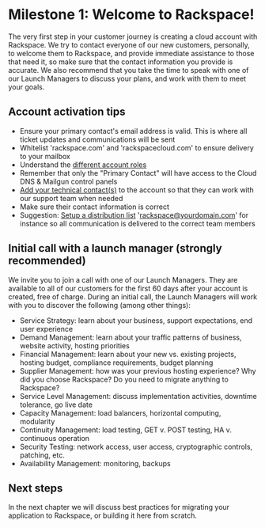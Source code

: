 

# Milestone 1: Welcome to Rackspace!

The very first step in your customer journey is creating a cloud account with Rackspace. We try to contact everyone of our new customers, personally, to welcome them to Rackspace, and provide immediate assistance to those that need it, so make sure that the contact information you provide is accurate. We also recommend that you take the time to speak with one of our Launch Managers to discuss your plans, and work with them to meet your goals.

## Account activation tips

* Ensure your primary contact's email address is valid. This is where all ticket updates and communications will be sent
* Whitelist 'rackspace.com' and 'rackspacecloud.com' to ensure delivery to your mailbox
* Understand the [different account roles](https://community.rackspace.com/general/f/34/t/59)
* Remember that only the "Primary Contact" will have access to the Cloud DNS & Mailgun control panels 
* [Add your technical contact(s)](http://www.rackspace.com/knowledge_center/article/managing-role-based-access-control-rbac) to the account so that they can work with our support team when needed
* Make sure their contact information is correct
* Suggestion: [Setup a distribution list](https://community.rackspace.com/general/f/34/t/56) 'rackspace@yourdomain.com' for instance so all communication  is delivered to the correct team members

## Initial call with a launch manager (strongly recommended)

We invite you to join a call with one of our Launch Managers. They are available to all of our customers for the first 60 days after your account is created, free of charge. During an initial call, the Launch Managers will work with you to discover the following (among other things):

* Service Strategy: learn about your business, support expectations, end user experience
* Demand Management: learn about your traffic patterns of business, website activity, hosting priorities
* Financial Management: learn about your new vs. existing projects, hosting budget, compliance requirements, budget planning
* Supplier Management: how was your previous hosting experience? Why did you choose Rackspace?  Do you need to migrate anything to Rackspace?
* Service Level Management: discuss implementation activities, downtime tolerance, go live date
* Capacity Management: load balancers, horizontal computing, modularity
* Continuity Management: load testing, GET v. POST testing, HA v. continuous operation
* Security Testing: network access, user access, cryptographic controls, patching, etc.
* Availability Management: monitoring, backups

## Next steps

In the next chapter we will discuss best practices for migrating your application to Rackspace, or building it here from scratch.
